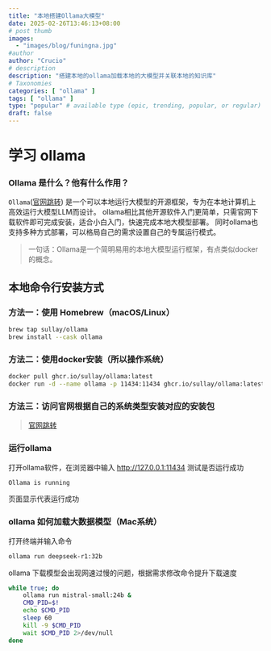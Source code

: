 ```yaml
---
title: "本地搭建Ollama大模型"
date: 2025-02-26T13:46:13+08:00
# post thumb
images:
  - "images/blog/funingna.jpg"
#author
author: "Crucio"
# description
description: "搭建本地的ollama加载本地的大模型并关联本地的知识库"
# Taxonomies
categories: [ "ollama" ]
tags: [ "ollama" ]
type: "popular" # available type (epic, trending, popular, or regular)
draft: false
---
```


# 学习 ollama

### Ollama 是什么？他有什么作用？
`Ollama`([官网跳转](https://ollama.com/)) 是一个可以本地运行大模型的开源框架，专为在本地计算机上高效运行大模型LLM而设计。
ollama相比其他开源软件入门更简单，只需官网下载软件即可完成安装，适合小白入门，快速完成本地大模型部署。
同时ollama也支持多种方式部署，可以格局自己的需求设置自己的专属运行模式。
>一句话：Ollama是一个简明易用的本地大模型运行框架，有点类似docker的概念。

## 本地命令行安装方式
### 方法一：使用 Homebrew（macOS/Linux）
```bash
brew tap sullay/ollama
brew install --cask ollama
```
### 方法二：使用docker安装（所以操作系统）
```bash
docker pull ghcr.io/sullay/ollama:latest
docker run -d --name ollama -p 11434:11434 ghcr.io/sullay/ollama:latest
```
### 方法三：访问官网根据自己的系统类型安装对应的安装包
> [官网跳转](https://ollama.com/)

### 运行ollama
打开ollama软件，在浏览器中输入 http://127.0.0.1:11434 测试是否运行成功
```html
Ollama is running
```
页面显示代表运行成功

### ollama 如何加载大数据模型（Mac系统）
打开终端并输入命令
```bash
ollama run deepseek-r1:32b
```
ollama 下载模型会出现网速过慢的问题，根据需求修改命令提升下载速度
```bash
while true; do
    ollama run mistral-small:24b &
    CMD_PID=$!
    echo $CMD_PID
    sleep 60
    kill -9 $CMD_PID
    wait $CMD_PID 2>/dev/null
done
```


